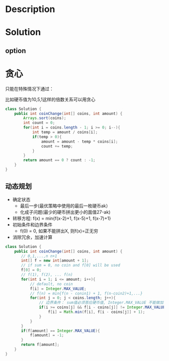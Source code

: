 # Description



# Solution

## option

# 贪心

只能在特殊情况下通过：

比如硬币值为10,5,1这样的倍数关系可以用贪心

```java
class Solution {
    public int coinChange(int[] coins, int amount) {
        Arrays.sort(coins);
        int count = 0;
        for(int i = coins.length - 1; i >= 0; i--){
            int temp = amount / coins[i];
            if(temp > 0){
                amount = amount - temp * coins[i];
                count += temp;
            }
        }
        return amount == 0 ? count : -1;
    }
}
```

## 动态规划

- 确定状态
  - 最后一步(最优策略中使用的最后一枚硬币ak）
  - 化成子问题(最少的硬币拼出更小的面值27-ak)
- 转移方程: f(x) = min{f(x-2)+1, f(x-5)+1, f(x-7)+1}
- 初始条件和边界条件
  - f(0) = 0, 如果不能拼出X, 则f(x)=正无穷
- 消除冗余，加速计算



```java
class Solution {
    public int coinChange(int[] coins, int amount) {
       // 0,1,...,n n+1
       int[] f = new int[amount + 1];
       // if sum = 0, no coin and f[0] will be used
       f[0] = 0;
       // f(1), f(2), ... f(n)
       for(int i = 1; i <= amount; i++){
           // default, no coin
           f[i] = Integer.MAX_VALUE;
           // f(n) = min{f(n - conin1) + 1, f(n-coin2)+1,...}
           for(int j = 0; j < coins.length; j++){
               // 边界条件： sum值必须答应硬币值, Integer.MAX_VALUE 不能做加法
               if(i >= coins[j] && f[i - coins[j]] != Integer.MAX_VALUE){
                   f[i] = Math.min(f[i], f[i - coins[j]] + 1);
               }
           }
       }
       if(f[amount] == Integer.MAX_VALUE){
           f[amount] = -1;
       }
       return f[amount];
    }
}
```


